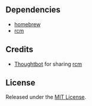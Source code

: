 ## Dependencies

- [homebrew][4]
- [rcm][3]

## Credits

- [Thoughtbot][1] for sharing [rcm][2]

## License

Released under the [MIT License](https://github.com/pmanrubia/dotfiles/blob/master/LICENSE).

[1]: https://thoughtbot.com/
[2]: https://github.com/thoughtbot/rcm
[3]: http://thoughtbot.github.io/rcm/rcm.7.html
[4]: http://brew.sh/
[5]: http://pmanrubia.info/2017/01/10/my-dot-files/
